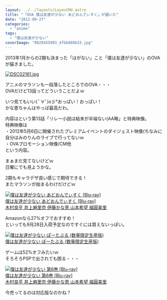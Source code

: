 ```yaml
---
layout: ../../layouts/LayoutMd.astro
title: "「OVA 僕は友達が少ない あどおんでぃすく」が届いた"
date: "2012-09-27"
categories: 
  - "anime"
tags: 
  - "僕は友達が少ない"
coverImage: "8029455993_4fbb869b33.jpg"
---
```


2013年1月からの2期も決まった「はがない」こと「僕は友達が少ない」のOVAが届きました。

[![DSC02161.jpg](images/9031548446_857d41d0da.jpg)](http://www.flickr.com/photos/67522130@N08/9031548446/ "DSC02161.jpg")

アニメのマラソンも一段落したところでのOVA・・・  
OVAだけど13話ってどういうことだよｗ

いつ見てもいい( ﾟ∀ﾟ)o彡°おっぱい！おっぱい！  
かな恵ちゃんはやっぱ最高だわ。

内容はという第13話「リレー小説は結末が半端ない(AA略」と特典映像。  
特典映像は  
・2012年5月6日に開催されたプレミアムイベントのダイジェスト映像(ちなみに自分はみのりんのライブで行ってないｗ  
・OVAプロモーション映像/CM他  
という内容。

まぁまだ見てないけどｗ  
日曜にでも見ようかな。

2期もキャラデザ良い感じで期待できる！  
またマラソンが始まるわけだけどｗ

[![僕は友達が少ない あどおんでぃすく [Blu-ray]](images/51frGyn5hFL._SL75_.jpg)  
僕は友達が少ない あどおんでぃすく \[Blu-ray\]  
木村良平 井上麻里奈 伊藤かな恵 山本希望 福圓美里](https://www.amazon.co.jp/exec/obidos/ASIN/B007Y2P6LU/mizuka123-22/ref=nosim)

Amazonなら27%オフでおすすめ！  
といっても9月28日入荷予定なのですぐには買えないっぽい。

[![僕は友達が少ない ぽーたぶる (数量限定生産版)](images/51CWL8w67AL._SL75_.jpg)  
僕は友達が少ない ぽーたぶる (数量限定生産版)  
](https://www.amazon.co.jp/exec/obidos/ASIN/B005MHQO4C/mizuka123-22/ref=nosim)

ゲームは52%オフみたいｗ  
そろそろPSPで出されても困る・・・

[![僕は友達が少ない 第6巻 [Blu-ray]](images/51cVrXAsCPL._SL75_.jpg)  
僕は友達が少ない 第6巻 \[Blu-ray\]  
木村良平 井上麻里奈 伊藤かな恵 山本希望 福圓美里](https://www.amazon.co.jp/exec/obidos/ASIN/B005S8R3DQ/mizuka123-22/ref=nosim)

今売ってるのは対応版なのかね？
